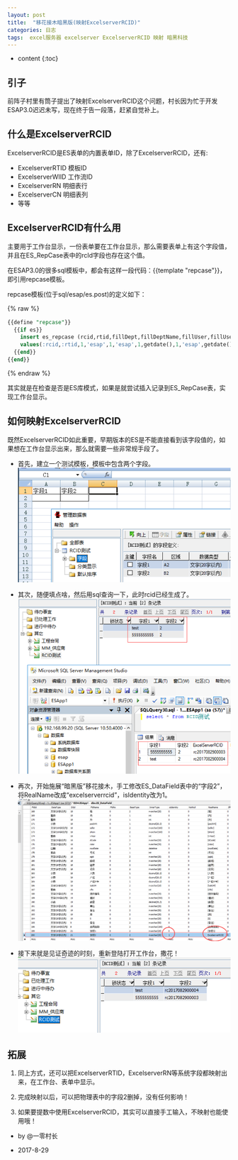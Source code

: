```yaml
---
layout: post
title:  "移花接木暗黑版(映射ExcelserverRCID)"
categories: 日志
tags:  excel服务器 excelserver ExcelserverRCID 映射 暗黑科技
---
```


* content
{:toc}

## 引子
前阵子村里有筒子提出了映射ExcelserverRCID这个问题，村长因为忙于开发ESAP3.0迟迟未写，现在终于告一段落，赶紧自觉补上。

## 什么是ExcelserverRCID
ExcelserverRCID是ES表单的内置表单ID，除了ExcelserverRCID，还有:
- ExcelserverRTID 模板ID
- ExcelserverWIID 工作流ID
- ExcelserverRN 明细表行
- ExcelserverCN 明细表列
- 等等

## ExcelserverRCID有什么用
主要用于工作台显示，一份表单要在工作台显示，那么需要表单上有这个字段值，并且在ES_RepCase表中的rcId字段也存在这个值。

在ESAP3.0的很多sql模板中，都会有这样一段代码：\{\{template "repcase"\}\}，即引用repcase模板。

repcase模板(位于sql/esap/es.post)的定义如下：

{% raw %} 
```sql
{{define "repcase"}}
  {{if es}}
	insert es_repcase (rcid,rtid,fillDept,fillDeptName,fillUser,fillUserName,state,fillDate,lstFiller,lstFillerName,lstFillDate) 
	values(:rcid,:rtid,1,'esap',1,'esap',1,getdate(),1,'esap',getdate())
  {{end}}
{{end}}
```
{% endraw %} 

其实就是在检查是否是ES库模式，如果是就尝试插入记录到ES_RepCase表，实现工作台显示。

## 如何映射ExcelserverRCID
既然ExcelserverRCID如此重要，早期版本的ES是不能直接看到该字段值的，如果想在工作台显示出来，那么就需要一些非常规手段了。

* 首先，建立一个测试模板，模板中包含两个字段。
![](/img/rcid-1.png)

* 其次，随便填点啥，然后用sql查询一下，此时rcid已经生成了。
![](/img/rcid-2.png)

* 再次，开始施展“暗黑版”移花接木，手工修改ES_DataField表中的“字段2”，将RealName改成“excelserverrcid”，isIdentity改为1。
![](/img/rcid-3.png)

* 接下来就是见证奇迹的时刻，重新登陆打开工作台，撒花！
![](/img/rcid-4.png)


## 拓展
1. 同上方式，还可以把ExcelserverRTID，ExcelserverRN等系统字段都映射出来，在工作台、表单中显示。

2. 完成映射以后，可以把物理表中的字段2删掉，没有任何影响！

3. 如果要提数中使用ExcelserverRCID，其实可以直接手工输入，不映射也能使用哦！

* by @一零村长

* 2017-8-29

